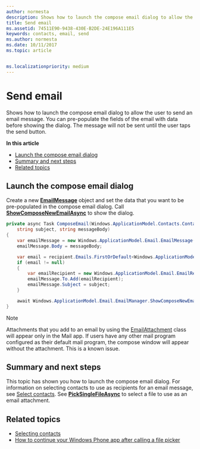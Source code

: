 ```yaml
---
author: normesta
description: Shows how to launch the compose email dialog to allow the user to send an email message. You can pre-populate the fields of the email with data before showing the dialog. The message will not be sent until the user taps the send button.
title: Send email
ms.assetid: 74511E90-9438-430E-B2DE-24E196A111E5
keywords: contacts, email, send
ms.author: normesta
ms.date: 10/11/2017
ms.topic: article


ms.localizationpriority: medium
---
```


# Send email

Shows how to launch the compose email dialog to allow the user to send an email message. You can pre-populate the fields of the email with data before showing the dialog. The message will not be sent until the user taps the send button.

**In this article**

-   [Launch the compose email dialog](#launch-the-compose-email-dialog)
-   [Summary and next steps](#summary-and-next-steps)
-   [Related topics](#related-topics)

## Launch the compose email dialog

Create a new [**EmailMessage**](https://msdn.microsoft.com/library/windows/apps/Dn631270) object and set the data that you want to be pre-populated in the compose email dialog. Call [**ShowComposeNewEmailAsync**](https://msdn.microsoft.com/library/windows/apps/Dn631269) to show the dialog.

``` cs
private async Task ComposeEmail(Windows.ApplicationModel.Contacts.Contact recipient,
    string subject, string messageBody)
{
    var emailMessage = new Windows.ApplicationModel.Email.EmailMessage();
    emailMessage.Body = messageBody;

    var email = recipient.Emails.FirstOrDefault<Windows.ApplicationModel.Contacts.ContactEmail>();
    if (email != null)
    {
        var emailRecipient = new Windows.ApplicationModel.Email.EmailRecipient(email.Address);
        emailMessage.To.Add(emailRecipient);
        emailMessage.Subject = subject;
    }

    await Windows.ApplicationModel.Email.EmailManager.ShowComposeNewEmailAsync(emailMessage);
}
```

>[!NOTE]
> Attachments that you add to an email by using the [EmailAttachment](https://docs.microsoft.com/uwp/api/windows.applicationmodel.email.emailattachment) class will appear only in the Mail app. If users have any other mail program configured as their default mail program, the compose window will appear without the attachment. This is a known issue.

## Summary and next steps

This topic has shown you how to launch the compose email dialog. For information on selecting contacts to use as recipients for an email message, see [Select contacts](selecting-contacts.md). See [**PickSingleFileAsync**](https://msdn.microsoft.com/library/windows/apps/JJ635275) to select a file to use as an email attachment.

## Related topics

* [Selecting contacts](selecting-contacts.md)
* [How to continue your Windows Phone app after calling a file picker](https://msdn.microsoft.com/library/windows/apps/xaml/Dn614994)
 

 
